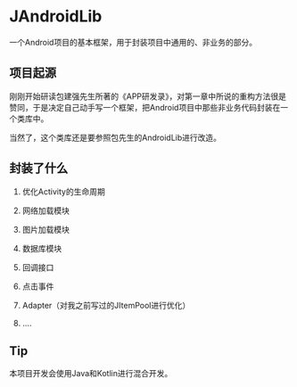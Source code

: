 # JAndroidLib
一个Android项目的基本框架，用于封装项目中通用的、非业务的部分。

## 项目起源

  刚刚开始研读包建强先生所著的《APP研发录》，对第一章中所说的重构方法很是赞同，于是决定自己动手写一个框架，把Android项目中那些非业务代码封装在一个类库中。
  
  当然了，这个类库还是要参照包先生的AndroidLib进行改造。

## 封装了什么

  1. 优化Activity的生命周期
  
  2. 网络加载模块
  
  3. 图片加载模块
  
  4. 数据库模块
  
  5. 回调接口
  
  6. 点击事件
  
  7. Adapter（对我之前写过的JItemPool进行优化）
  
  8. ....
  
## Tip

  本项目开发会使用Java和Kotlin进行混合开发。
  
